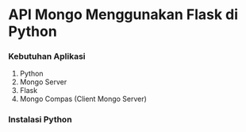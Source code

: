 <h1>API Mongo Menggunakan Flask di Python</h1>

### Kebutuhan Aplikasi 
1. Python 
2. Mongo Server 
3. Flask 
4. Mongo Compas (Client Mongo Server)


### Instalasi Python
